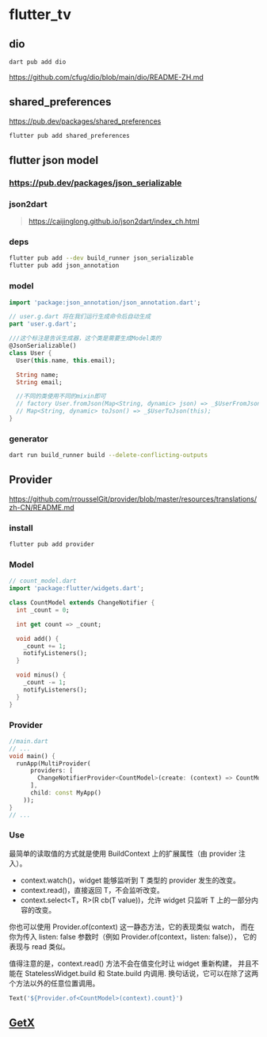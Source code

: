 # flutter_tv


## dio

```sh
dart pub add dio
```

https://github.com/cfug/dio/blob/main/dio/README-ZH.md


## shared_preferences

https://pub.dev/packages/shared_preferences

```sh
flutter pub add shared_preferences
```


## flutter json model

### https://pub.dev/packages/json_serializable

### json2dart

> https://caijinglong.github.io/json2dart/index_ch.html

### deps

```sh
flutter pub add --dev build_runner json_serializable 
flutter pub add json_annotation
```

### model

```dart
import 'package:json_annotation/json_annotation.dart';

// user.g.dart 将在我们运行生成命令后自动生成
part 'user.g.dart';

///这个标注是告诉生成器，这个类是需要生成Model类的
@JsonSerializable()
class User {
  User(this.name, this.email);

  String name;
  String email;

  //不同的类使用不同的mixin即可
  // factory User.fromJson(Map<String, dynamic> json) => _$UserFromJson(json);
  // Map<String, dynamic> toJson() => _$UserToJson(this); 
}

```

### generator 

```sh
dart run build_runner build --delete-conflicting-outputs
```    

## Provider

https://github.com/rrousselGit/provider/blob/master/resources/translations/zh-CN/README.md

### install

```sh
flutter pub add provider
```

### Model

```dart
// count_model.dart
import 'package:flutter/widgets.dart';

class CountModel extends ChangeNotifier {
  int _count = 0;

  int get count => _count;

  void add() {
    _count += 1;
    notifyListeners();
  }

  void minus() {
    _count -= 1;
    notifyListeners();
  }
}
```

### Provider

```dart
//main.dart
// ...
void main() {
  runApp(MultiProvider(
      providers: [
        ChangeNotifierProvider<CountModel>(create: (context) => CountModel()),
      ],
      child: const MyApp()
    ));
}
// ...
```

### Use

最简单的读取值的方式就是使用 BuildContext 上的扩展属性（由 provider 注入）。

- context.watch<T>()，widget 能够监听到 T 类型的 provider 发生的改变。
- context.read<T>()，直接返回 T，不会监听改变。
- context.select<T，R>(R cb(T value))，允许 widget 只监听 T 上的一部分内容的改变。

你也可以使用 Provider.of<T>(context) 这一静态方法，它的表现类似 watch， 而在你为传入 listen: false 参数时（例如 Provider.of<T>(context，listen: false)）， 它的表现与 read 类似。

值得注意的是，context.read<T>() 方法不会在值变化时让 widget 重新构建， 并且不能在 StatelessWidget.build 和 State.build 内调用. 换句话说，它可以在除了这两个方法以外的任意位置调用。


```dart
Text('${Provider.of<CountModel>(context).count}')
```

## [GetX](https://github.com/jonataslaw/getx/blob/master/README.zh-cn.md)